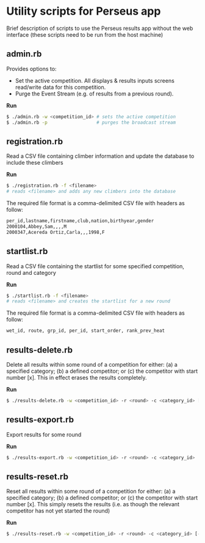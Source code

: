 # Utility scripts for Perseus app
Brief description of scripts to use the Perseus results app without the web interface (these scripts need to be run from the host machine)

## admin.rb
Provides options to:
* Set the active competition. All displays & results inputs screens read/write data for this competition.
* Purge the Event Stream (e.g. of results from a previous round).

**Run**

```bash
$ ./admin.rb -w <competition_id> # sets the active competition
$ ./admin.rb -p                  # purges the broadcast stream
```

## registration.rb
Read a CSV file containing climber information and update the database to include these climbers

**Run**

```bash
$ ./registration.rb -f <filename>	
# reads <filename> and adds any new climbers into the database
```

The required file format is a comma-delimited CSV file with headers as follow:

```bash
per_id,lastname,firstname,club,nation,birthyear,gender
2000104,Abbey,Sam,,,,M
2000347,Acereda Ortiz,Carla,,,1998,F
```

## startlist.rb
Read a CSV file containing the startlist for some specified competition, round and category

**Run**

```bash
$ ./startlist.rb -f <filename>	
# reads <filename> and creates the startlist for a new round
```

The required file format is a comma-delimited CSV file with headers as follow:

```bash
wet_id, route, grp_id, per_id, start_order, rank_prev_heat 
```

## results-delete.rb
Delete all results within some round of a competition for either: (a) a specified category; (b) a defined competitor; or (c) the competitor with start number [x]. This in effect erases the results completely.

**Run**

```bash
$ ./results-delete.rb -w <competition_id> -r <round> -c <category_id> [-p <person_id> | -s <start_nr>]
```

## results-export.rb
Export results for some round

**Run**

```bash
$ ./results-export.rb -w <competition_id> -r <round> -c <category_id>
```

## results-reset.rb
Reset all results within some round of a competition for either: (a) a specified category; (b) a defined competitor; or (c) the competitor with start number [x]. This simply resets the results (i.e. as though the relevant competitor has not yet started the round)

**Run**

```bash
$ ./results-reset.rb -w <competition_id> -r <round> -c <category_id> [-p <person_id> | -s <start_nr>]
```
